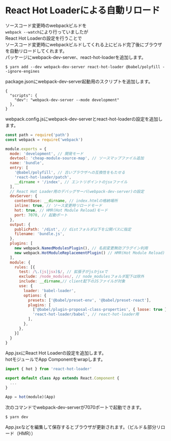# React Hot Loaderによる自動リロード
ソースコード変更時のwebpackビルドを  
`webpack --watch`により行っていましたが  
React Hot Loaderの設定を行うことで  
ソースコード変更時にwebpackビルドしてくれる上にビルド完了後にブラウザを自動リロードしてくれます。  
パッケージにwebpack-dev-server、react-hot-loaderを追加します。  

```
$ yarn add --dev webpack-dev-server react-hot-loader @babel/polyfill --ignore-engines
```

package.jsonにwebpack-dev-server起動用のスクリプトを追加します。

```
{
  "scripts": {
    "dev": "webpack-dev-server --mode development"
  },
}
```

webpack.config.jsにwebpack-dev-serverとreact-hot-loaderの設定を追加します。  

```webpack.config.js
const path = require('path')
const webpack = require('webpack')

module.exports = {
  mode: 'development', // 開発モード
  devtool: 'cheap-module-source-map', // ソースマップファイル追加 
  name: 'bundle',
  entry: [
    '@babel/polyfill', // 古いブラウザへの互換性をもたせる
    'react-hot-loader/patch',
    __dirname + '/index', // エントリポイントのjsxファイル
  ],
  // React Hot Loader用のデバッグサーバ(webpack-dev-server)の設定
  devServer: {
    contentBase: __dirname, // index.htmlの格納場所
    inline: true, // ソース変更時リロードモード
    hot: true, // HMR(Hot Module Reload)モード
    port: 7070, // 起動ポート
  },
  output: {
    publicPath: '/dist', // distフォルダ以下を公開パスに指定
    filename: 'bundle.js',
  },
  plugins: [
    new webpack.NamedModulesPlugin(), // 名前変更無効プラグイン利用
    new webpack.HotModuleReplacementPlugin() // HMR(Hot Module Reload)プラグイン利用 
  ],
  module: {
    rules: [{
      test: /\.(js|jsx)$/, // 拡張子がjsかjsxで
      exclude: /node_modules/, // node_modulesフォルダ配下は除外
      include: __dirname,// client配下のJSファイルが対象
      use: {
        loader: 'babel-loader',
        options: {
          presets: ['@babel/preset-env', '@babel/preset-react'],
          plugins: [
            ['@babel/plugin-proposal-class-properties', { loose: true }], // クラスのdefaultProps、アローファンクション用
            'react-hot-loader/babel', // react-hot-loader用
          ],
        },
      },
    }]
  }
}
```

App.jsxにReact Hot Loaderの設定を追加します。  
hotモジュールでApp Componentをwrapします。  

```App.jsx
import { hot } from 'react-hot-loader'

export default class App extends React.Component {
  ...
} 

App = hot(module)(App)

```

次のコマンドでwebpack-dev-serverが7070ポートで起動できます。

```
$ yarn dev
```

App.jsxなどを編集して保存するとブラウザが更新されます。（ビルド＆部分リロード（HMR））
